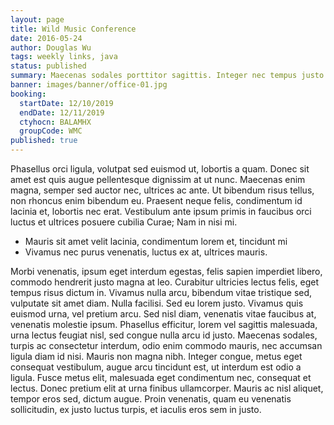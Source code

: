 ```yaml
---
layout: page
title: Wild Music Conference
date: 2016-05-24
author: Douglas Wu
tags: weekly links, java
status: published
summary: Maecenas sodales porttitor sagittis. Integer nec tempus justo. Sed.
banner: images/banner/office-01.jpg
booking:
  startDate: 12/10/2019
  endDate: 12/11/2019
  ctyhocn: BALAMHX
  groupCode: WMC
published: true
---
```

Phasellus orci ligula, volutpat sed euismod ut, lobortis a quam. Donec sit amet est quis augue pellentesque dignissim at ut nunc. Maecenas enim magna, semper sed auctor nec, ultrices ac ante. Ut bibendum risus tellus, non rhoncus enim bibendum eu. Praesent neque felis, condimentum id lacinia et, lobortis nec erat. Vestibulum ante ipsum primis in faucibus orci luctus et ultrices posuere cubilia Curae; Nam in nisi mi.

* Mauris sit amet velit lacinia, condimentum lorem et, tincidunt mi
* Vivamus nec purus venenatis, luctus ex at, ultrices mauris.

Morbi venenatis, ipsum eget interdum egestas, felis sapien imperdiet libero, commodo hendrerit justo magna at leo. Curabitur ultricies lectus felis, eget tempus risus dictum in. Vivamus nulla arcu, bibendum vitae tristique sed, vulputate sit amet diam. Nulla facilisi. Sed eu lorem justo. Vivamus quis euismod urna, vel pretium arcu. Sed nisl diam, venenatis vitae faucibus at, venenatis molestie ipsum. Phasellus efficitur, lorem vel sagittis malesuada, urna lectus feugiat nisl, sed congue nulla arcu id justo. Maecenas sodales, turpis ac consectetur interdum, odio enim commodo mauris, nec accumsan ligula diam id nisi. Mauris non magna nibh. Integer congue, metus eget consequat vestibulum, augue arcu tincidunt est, ut interdum est odio a ligula. Fusce metus elit, malesuada eget condimentum nec, consequat et lectus. Donec pretium elit at urna finibus ullamcorper. Mauris ac nisl aliquet, tempor eros sed, dictum augue. Proin venenatis, quam eu venenatis sollicitudin, ex justo luctus turpis, et iaculis eros sem in justo.
